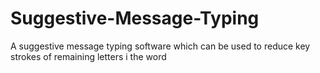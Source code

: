 # Suggestive-Message-Typing
A suggestive message typing software which can be used to reduce key strokes of remaining letters i the word
